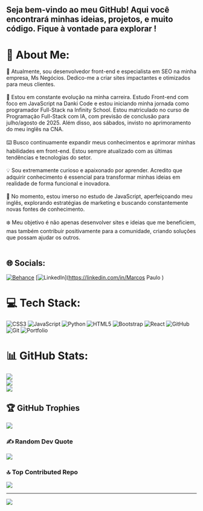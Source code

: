 ## Seja bem-vindo ao meu GitHub! Aqui você encontrará minhas ideias, projetos, e muito código. Fique à vontade para explorar !
# 💫 About Me:
🔧 Atualmente, sou desenvolvedor front-end e especialista em SEO na minha empresa, Ms Negócios. Dedico-me a criar sites impactantes e otimizados para meus clientes.<br><br>🌱 Estou em constante evolução na minha carreira. Estudo Front-end com foco em JavaScript na Danki Code e estou iniciando minha jornada como programador Full-Stack na Infinity School. Estou matriculado no curso de Programação Full-Stack com IA, com previsão de conclusão para julho/agosto de 2025. Além disso, aos sábados, invisto no aprimoramento do meu inglês na CNA.<br><br>⌨️ Busco continuamente expandir meus conhecimentos e aprimorar minhas habilidades em front-end. Estou sempre atualizado com as últimas tendências e tecnologias do setor.<br><br>💡 Sou extremamente curioso e apaixonado por aprender. Acredito que adquirir conhecimento é essencial para transformar minhas ideias em realidade de forma funcional e inovadora.<br><br>📖 No momento, estou imerso no estudo de JavaScript, aperfeiçoando meu inglês, explorando estratégias de marketing e buscando constantemente novas fontes de conhecimento.<br><br>❄️ Meu objetivo é não apenas desenvolver sites e ideias que me beneficiem, mas também contribuir positivamente para a comunidade, criando soluções que possam ajudar os outros.<br><br>


## 🌐 Socials:
[![Behance](https://img.shields.io/badge/Behance-1769ff?logo=behance&logoColor=white)](https://behance.net/DevWizardMarcos) [![LinkedIn](https://img.shields.io/badge/LinkedIn-%230077B5.svg?logo=linkedin&logoColor=white)](https://linkedin.com/in/Marcos Paulo ) 

# 💻 Tech Stack:
![CSS3](https://img.shields.io/badge/css3-%231572B6.svg?style=flat&logo=css3&logoColor=white) ![JavaScript](https://img.shields.io/badge/javascript-%23323330.svg?style=flat&logo=javascript&logoColor=%23F7DF1E) ![Python](https://img.shields.io/badge/python-3670A0?style=flat&logo=python&logoColor=ffdd54) ![HTML5](https://img.shields.io/badge/html5-%23E34F26.svg?style=flat&logo=html5&logoColor=white) ![Bootstrap](https://img.shields.io/badge/bootstrap-%238511FA.svg?style=flat&logo=bootstrap&logoColor=white) ![React](https://img.shields.io/badge/react-%2320232a.svg?style=flat&logo=react&logoColor=%2361DAFB) ![GitHub](https://img.shields.io/badge/github-%23121011.svg?style=flat&logo=github&logoColor=white) ![Git](https://img.shields.io/badge/git-%23F05033.svg?style=flat&logo=git&logoColor=white) ![Portfolio](https://img.shields.io/badge/Portfolio-%23000000.svg?style=flat&logo=firefox&logoColor=#FF7139)
# 📊 GitHub Stats:
![](https://github-readme-stats.vercel.app/api?username=DevWizardMarcos&theme=blue_navy&hide_border=false&include_all_commits=false&count_private=false)<br/>
![](https://github-readme-streak-stats.herokuapp.com/?user=DevWizardMarcos&theme=blue_navy&hide_border=false)<br/>
![](https://github-readme-stats.vercel.app/api/top-langs/?username=DevWizardMarcos&theme=blue_navy&hide_border=false&include_all_commits=false&count_private=false&layout=compact)

## 🏆 GitHub Trophies
![](https://github-profile-trophy.vercel.app/?username=DevWizardMarcos&theme=aura_dark&no-frame=false&no-bg=false&margin-w=4)

### ✍️ Random Dev Quote
![](https://quotes-github-readme.vercel.app/api?type=horizontal&theme=radical)

### 🔝 Top Contributed Repo
![](https://github-contributor-stats.vercel.app/api?username=DevWizardMarcos&limit=5&theme=dark&combine_all_yearly_contributions=true)

---
[![](https://visitcount.itsvg.in/api?id=DevWizardMarcos&icon=0&color=1)](https://visitcount.itsvg.in)

<!-- Proudly created with GPRM ( https://gprm.itsvg.in ) -->







